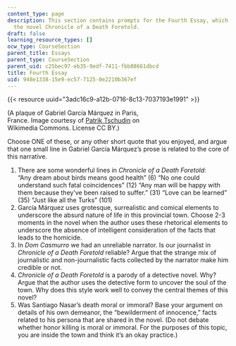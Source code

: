 ```yaml
---
content_type: page
description: This section contains prompts for the Fourth Essay, which focuses on
  the novel Chronicle of a Death Foretold.
draft: false
learning_resource_types: []
ocw_type: CourseSection
parent_title: Essays
parent_type: CourseSection
parent_uid: c25bec97-eb35-9edf-7411-fbb08661dbcd
title: Fourth Essay
uid: 948e1338-15e9-ec57-7125-0e2210b367ef
---
```

{{< resource uuid="3adc16c9-a12b-0716-8c13-7037193e1991" >}}

(A plaque of Gabriel García Márquez in Paris,   
France. Image courtesy of [Patrik Tschudin](https://upload.wikimedia.org/wikipedia/commons/1/17/Gabriel_Garc%C3%ADa_M%C3%A1rquez_plaque_-_Rue_Cujas%2C_Paris_5.jpg) on   
Wikimedia Commons. License CC BY.)

Choose ONE of these, or any other short quote that you enjoyed, and argue that one small line in Gabriel García Márquez’s prose is related to the core of this narrative.

1. There are some wonderful lines in *Chronicle of a Death Foretold*:   
    “Any dream about birds means good health” (6) “No one could understand such fatal coincidences” (12) “Any man will be happy with them because they’ve been raised to suffer.” (31) “Love can be learned” (35) “Just like all the Turks” (101)
2. García Márquez uses grotesque, surrealistic and comical elements to underscore the absurd nature of life in this provincial town. Choose 2-3 moments in the novel when the author uses these rhetorical elements to underscore the absence of intelligent consideration of the facts that leads to the homicide.
3. In *Dom Casmurro* we had an unreliable narrator. Is our journalist in *Chronicle of a Death Foretold* reliable? Argue that the strange mix of journalistic and non-journalistic facts collected by the narrator make him credible or not.
4. *Chronicle of a Death Foretold* is a parody of a detective novel. Why? Argue that the author uses the detective form to uncover the soul of the town. Why does this style work well to convey the central themes of this novel?
5. Was Santiago Nasar’s death moral or immoral? Base your argument on details of his own demeanor, the “bewilderment of innocence,” facts related to his persona that are shared in the novel. (Do not debate whether honor killing is moral or immoral. For the purposes of this topic, you are inside the town and think it’s an okay practice.)